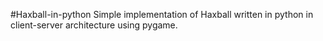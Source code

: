 #Haxball-in-python
Simple implementation of Haxball written in python in client-server architecture using pygame. 
